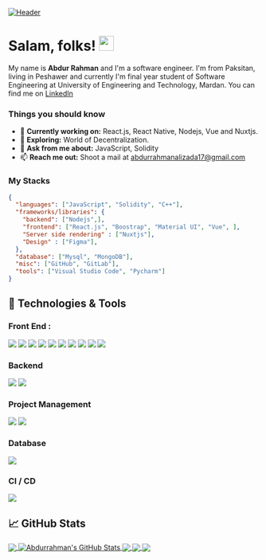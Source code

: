 [![Header](https://gitlab.com/hunger-care/hunger-care-app/uploads/3a01f6366fabafc54bdbedd0fcfd61d6/dominik-lange-Lej_oqHljbk-unsplash.jpg)](https://mahmudul.dev/)

# Salam, folks! <img src="https://gitlab.com/hunger-care/hunger-care-app/uploads/e60a3b0e1986aa1671a1a6f9485cae81/wave.gif" width="30px">

My name is **Abdur Rahman** and I'm a software engineer. I'm from Paksitan, living in Peshawer and currently I'm final year student of Software Engineering at University of Engineering and Technology, Mardan. You can find me on [LinkedIn](https://www.linkedin.com/in/abdur-rahman-316b55203/)
### Things you should know

- 🔭 <b>Currently working on:</b> React.js, React Native, Nodejs, Vue and Nuxtjs.
- 🌴  <b>Exploring:</b> World of Decentralization.
- 💬 <b>Ask from me about:</b> JavaScript, Solidity
- 📫 <b>Reach me out:</b> Shoot a mail at <a href="mailto:abdurrahmanalizada17@gmail.com" target="_blank">abdurrahmanalizada17@gmail.com</a>

### My Stacks

```json
{
  "languages": ["JavaScript", "Solidity", "C++"],
  "frameworks/libraries": {
    "backend": ["Nodejs",],
    "frontend": ["React.js", "Boostrap", "Material UI", "Vue", ],
    "Server side rendering" : ["Nuxtjs"],
    "Design" : ["Figma"],
  },
  "database": ["Mysql", "MongoDB"],
  "misc": ["GitHub", "GitLab"],
  "tools": ["Visual Studio Code", "Pycharm"]
}
```

## 🔧 Technologies & Tools
### Front End :
![](https://img.shields.io/badge/HTML5-E34F26?style=for-the-badge&logo=html5&logoColor=white)
![](https://img.shields.io/badge/CSS3-1572B6?style=for-the-badge&logo=css3&logoColor=white)
![](https://img.shields.io/badge/JavaScript-F7DF1E?style=for-the-badge&logo=javascript&logoColor=black)
![](https://img.shields.io/badge/React-20232A?style=for-the-badge&logo=react&logoColor=61DAFB)
![](https://img.shields.io/badge/React_Native-20232A?style=for-the-badge&logo=react&logoColor=61DAFB)
![](https://img.shields.io/badge/Redux-593D88?style=for-the-badge&logo=redux&logoColor=white)
![](https://img.shields.io/badge/Vue.js-35495E?style=for-the-badge&logo=vue.js&logoColor=4FC08D)
![](https://img.shields.io/badge/Tailwind_CSS-38B2AC?style=for-the-badge&logo=tailwind-css&logoColor=white)
![](https://img.shields.io/badge/Bootstrap-563D7C?style=for-the-badge&logo=bootstrap&logoColor=white)
![](https://img.shields.io/badge/Material--UI-0081CB?style=for-the-badge&logo=material-ui&logoColor=white)
### Backend
![](https://img.shields.io/badge/Node.js-43853D?style=for-the-badge&logo=node.js&logoColor=white)
![](https://img.shields.io/badge/Express.js-404D59?style=for-the-badge)
### Project Management
![](https://img.shields.io/badge/GitHub-100000?style=for-the-badge&logo=github&logoColor=white)
![](https://img.shields.io/badge/GitLab-330F63?style=for-the-badge&logo=gitlab&logoColor=white)
### Database
![](https://img.shields.io/badge/MongoDB-4EA94B?style=for-the-badge&logo=mongodb&logoColor=white)
### CI / CD
![](https://img.shields.io/badge/Netlify-00C7B7?style=for-the-badge&logo=netlify&logoColor=white)

## &#x1f4c8; GitHub Stats

<a href="https://github.com/Abdurrahman-Alizada">
  <img align="center" src="https://github-readme-stats.vercel.app/api/top-langs/?username=Abdurrahman-Alizada&hide=dockerfile,css&title_color=ffffff&text_color=c9cacc&icon_color=2bbc8a&bg_color=1d1f21" />
</a>
<a href="https://github.com/Abdurrahman-Alizada">
  <img align="center" src="https://github-readme-stats.vercel.app/api?username=Abdurrahman-Alizada&show_icons=true&line_height=27&count_private=true&title_color=ffffff&text_color=c9cacc&icon_color=2bbc8a&bg_color=1d1f21" alt="Abdurrahman's GitHub Stats" />
</a>

<a href="https://github.com/Abdurrahman-Alizada/EaseM">
  <img align="center" src="https://github-readme-stats.vercel.app/api/pin/?username=Abdurrahman-Alizada&repo=drag-n-drop-practice&title_color=ffffff&text_color=c9cacc&icon_color=2bbc8a&bg_color=1d1f21" />
</a>

<a href="https://github.com/Abdurrahman-Alizada/bookStoreManagementSystem">
  <img align="center" src="https://github-readme-stats.vercel.app/api/pin/?username=Abdurrahman-Alizada&repo=bookStoreManagementSystem&title_color=ffffff&text_color=c9cacc&icon_color=2bbc8a&bg_color=1d1f21" />
</a>
<a href="https://github.com/Abdurrahman-Alizada/bookStoreManagementSystem">
  <img align="center" src="https://github-readme-stats.vercel.app/api/pin/?username=Abdurrahman-Alizada&repo=react-quiz&title_color=ffffff&text_color=c9cacc&icon_color=2bbc8a&bg_color=1d1f21" />
</a>

<!-- links to social media icons -->

<!-- icons with padding -->

[1.1]: http://i.imgur.com/tXSoThF.png "twitter icon with padding"
[2.1]: http://i.imgur.com/0o48UoR.png "github icon with padding"

<!-- icons without padding -->

[1.2]: https://i.imgur.com/wWzX9uB.png "twitter icon without padding"
[2.2]: https://i.imgur.com/9I6NRUm.png "github icon without padding"
[3.2]: https://i.imgur.com/dgXzJ9j.png "LinkedIn icon without padding"

<!-- links to your social media accounts -->

[1]: https://twitter.com/expelmahmud
[2]: https://github.com/devmahmud
[3]: https://www.linkedin.com/in/devmahmud/
